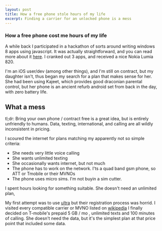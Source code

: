 ```yaml
---
layout: post
title: How a free phone stole hours of my life
excerpt: Finding a carrier for an unlocked phone is a mess
---
```


### How a free phone cost me hours of my life
A while back I participated in a hackathon of sorts around writing windows 8 apps using
javascript.  It was actually straightforward, and you can read more about it
[here](http://www.jstastetest.com/).  I cranked out 3 apps, and received a nice
Nokia Lumia 820.  

I'm an iOS user/dev (among other things), and I'm still on contract,
but my daughter isn't, thus began my search for a plan that makes sense for her.  
She had been using Kajeet, which provides good draconian parental control, but
her phone is an ancient refurb android set from back in the day, with zero battery 
life.  

## What a mess
tl;dr: Bring your own phone / contract free is a great idea, but is entirely unfriendly
to humans.  Data, texting, international, and calling are all wildly inconsistent in 
pricing.

I scoured the internet for plans matching my apparently not so simple criteria:
- She needs very little voice calling
- She wants unlimited texting
- She occasionally wants internet, but not much
- The phone has to work on the network.  I'ts a quad band gsm phone, so ATT or Tmobile or their MVNOs
- The phone uses micro sims.  I'm not buyin a sim cutter.

I spent hours looking for something suitable.  She doesn't need an unlimited plan,

My first attempt was to use [ultra](ultra.me) but their registration process was horrid.
I visited every compatible carrier or MVNO listed on 
[wikipedia](http://en.wikipedia.org/wiki/List_of_United_States_mobile_virtual_network_operators)
I finally decided on T-mobile's prepaid 5 GB / mo , unlimited texts and 100 minutes
of calling.  She doesn't need the data, but it's the simplest plan at that price point
that included some data.

